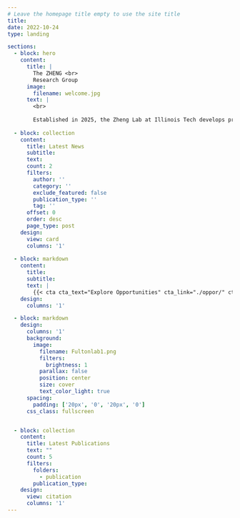 ```yaml
---
# Leave the homepage title empty to use the site title
title:
date: 2022-10-24
type: landing

sections:
  - block: hero
    content:
      title: |
        The ZHENG <br>
        Research Group
      image:
        filename: welcome.jpg
      text: |
        <br>
        
        Established in 2025, the Zheng Lab at Illinois Tech develops programmable nucleic acid nanotechnologies for molecular sensing and smart diagnostics.
  
  - block: collection
    content:
      title: Latest News
      subtitle:
      text:
      count: 2
      filters:
        author: ''
        category: ''
        exclude_featured: false
        publication_type: ''
        tag: ''
      offset: 0
      order: desc
      page_type: post
    design:
      view: card
      columns: '1'
  
  - block: markdown
    content:
      title:
      subtitle:
      text: |
        {{< cta cta_text="Explore Opportunities" cta_link="./oppor/" cta_new_tab="false" cta_alt_text="Meet with Mengxi" cta_alt_link="./people/" cta_alt_new_tab="false" >}}
    design:
      columns: '1'

  - block: markdown
    design:
      columns: '1'
      background:
        image: 
          filename: Fultonlab1.png
          filters:
            brightness: 1
          parallax: false
          position: center
          size: cover
          text_color_light: true
      spacing:
        padding: ['20px', '0', '20px', '0']
      css_class: fullscreen


  - block: collection
    content:
      title: Latest Publications
      text: ""
      count: 5
      filters:
        folders:
          - publication
        publication_type: 
    design:
      view: citation
      columns: '1'
---
```

